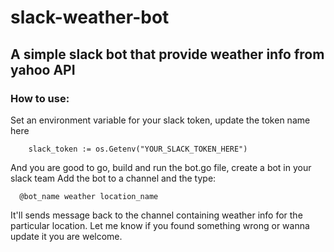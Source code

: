 # slack-weather-bot
## A simple slack bot that provide weather info from yahoo API 

### How to use:

Set an environment variable for your slack token, update the token name here 

```
  	slack_token := os.Getenv("YOUR_SLACK_TOKEN_HERE") 
```

And you are good to go, build and run the bot.go file, create a bot in your slack team
Add the bot to a channel and the type:

```
  @bot_name weather location_name
```
It'll sends message back to the channel containing weather info for the particular location. 
Let me know if you found something wrong or wanna update it you are welcome.



